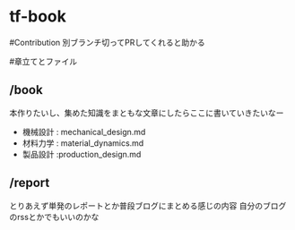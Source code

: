 tf-book
=======

#Contribution
別ブランチ切ってPRしてくれると助かる

#章立てとファイル
## /book
本作りたいし、集めた知識をまともな文章にしたらここに書いていきたいなー
* 機械設計 : mechanical_design.md
* 材料力学 : material_dynamics.md
* 製品設計 :production_design.md

## /report
とりあえず単発のレポートとか普段ブログにまとめる感じの内容
自分のブログのrssとかでもいいのかな

